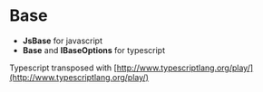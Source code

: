 # Base

- **JsBase** for javascript
- **Base** and **IBaseOptions** for typescript

Typescript transposed with [http://www.typescriptlang.org/play/](http://www.typescriptlang.org/play/)
